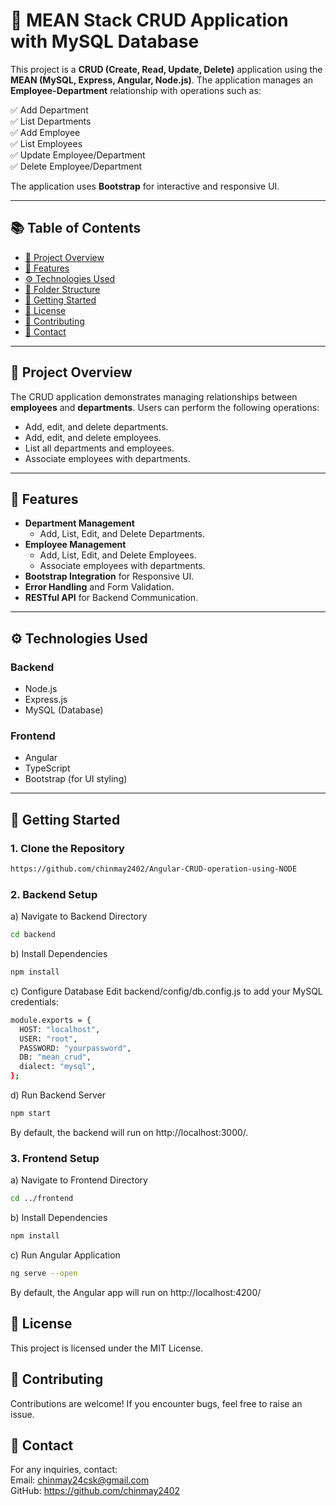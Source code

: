 # 🚀 MEAN Stack CRUD Application with MySQL Database

This project is a **CRUD (Create, Read, Update, Delete)** application using the **MEAN (MySQL, Express, Angular, Node.js)**. The application manages an **Employee-Department** relationship with operations such as:

✅ Add Department  
✅ List Departments  
✅ Add Employee  
✅ List Employees  
✅ Update Employee/Department  
✅ Delete Employee/Department  

The application uses **Bootstrap** for interactive and responsive UI.

---

## 📚 Table of Contents
- [📝 Project Overview](#-project-overview)
- [🎯 Features](#-features)
- [⚙️ Technologies Used](#️-technologies-used)
- [📂 Folder Structure](#-folder-structure)
- [🚀 Getting Started](#-getting-started)
- [📜 License](#-license)
- [🤝 Contributing](#-contributing)
- [📧 Contact](#-contact)

---

## 📝 Project Overview
The CRUD application demonstrates managing relationships between **employees** and **departments**. Users can perform the following operations:

- Add, edit, and delete departments.
- Add, edit, and delete employees.
- List all departments and employees.
- Associate employees with departments.

---

## 🎯 Features
- **Department Management**
    - Add, List, Edit, and Delete Departments.
- **Employee Management**
    - Add, List, Edit, and Delete Employees.
    - Associate employees with departments.
- **Bootstrap Integration** for Responsive UI.
- **Error Handling** and Form Validation.
- **RESTful API** for Backend Communication.

---

## ⚙️ Technologies Used
### Backend
- Node.js
- Express.js
- MySQL (Database)

### Frontend
- Angular
- TypeScript
- Bootstrap (for UI styling)

---

## 🚀 Getting Started
### 1. Clone the Repository
```bash
https://github.com/chinmay2402/Angular-CRUD-operation-using-NODE
```
### 2. Backend Setup
a) Navigate to Backend Directory
```bash
cd backend
```
b) Install Dependencies
```bash
npm install
```
c) Configure Database
Edit backend/config/db.config.js to add your MySQL credentials:
```bash
module.exports = {
  HOST: "localhost",
  USER: "root",
  PASSWORD: "yourpassword",
  DB: "mean_crud",
  dialect: "mysql",
};
```
d) Run Backend Server
```bash
npm start
```
By default, the backend will run on http://localhost:3000/.
### 3. Frontend Setup
a) Navigate to Frontend Directory
```bash
cd ../frontend
```
b) Install Dependencies
```bash
npm install
```
c) Run Angular Application
```bash
ng serve --open
```
By default, the Angular app will run on http://localhost:4200/
## 📜 License
This project is licensed under the MIT License.

## 🤝 Contributing
Contributions are welcome!
If you encounter bugs, feel free to raise an issue.

## 📧 Contact
For any inquiries, contact:<br>
Email: chinmay24csk@gmail.com<br>
GitHub: https://github.com/chinmay2402


